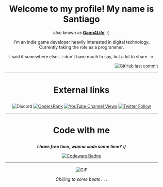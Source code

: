 <!-- "This is supposed to be a markdown comment, hello! OwO/" -->
<!-- Another comment, why not? :) -->
 
<div align="center">

# Welcome to my profile! My name is Santiago
also known as <b>[Gann4Life](https://gann4life.itch.io)</b>. :)
  
I'm an indie game developer heavily interested in digital technology.<br> 
Currently taking the role as a programmer.

I said it somewhere else... i don't have much to say, but a lot to share. :>

</div>

<div align="right">
 
[![GitHub last commit](https://img.shields.io/github/last-commit/gann4life/gann4life?color=blue&label=Last%20Edit&style=for-the-badge)](#)
 
</div>

---

<div align="center">

# <p name="socialmedia">External links</p>

![Discord](https://img.shields.io/discord/521772451504455680?color=black&label=Discord&style=for-the-badge)
[![CodersRank](https://img.shields.io/badge/CodersRank-%20-677?style=for-the-badge&logo=codersrank)](https://profile.codersrank.io/user/gann4life/)
[![YouTube Channel Views](https://img.shields.io/youtube/channel/views/UCVv_eTgcWq3QNxWY_HFWBOw?label=YouTube&style=for-the-badge&logo=youtube)](https://youtube.com/gann4lifeofficial)
[![Twitter Follow](https://img.shields.io/twitter/follow/gann4life?color=blue&logo=twitter&style=for-the-badge&label=Twitter)](https://twitter.com/gann4life)
<!--[![Twitch Status](https://img.shields.io/twitch/status/gann4life?color=darkviolet&logo=twitch&style=for-the-badge)](https://twitch.tv/gann4life)-->

</div>
    
<hr>
    
<div align="center">    

# <p name="codewithme">Code with me</p>

***I have free time, wanna code some time? :)***

[![Codewars Badge](https://www.codewars.com/users/Gann4Life/badges/large)](https://www.codewars.com/r/ipj2ng)

---

![GIF](https://media.giphy.com/media/gjrYDwbjnK8x36xZIO/giphy.gif)

*Chilling to some beats . . .*  

</div>
